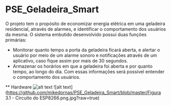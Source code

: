 # PSE_Geladeira_Smart

O projeto tem o propósito de economizar energia elétrica em uma geladeira residencial, através de alarmes, e identificar o comportamento dos usuários da mesma. O sistema embutido desenvolvido possui duas funções primárias:

- Monitorar quanto tempo a porta da geladeira ficará aberta, e alertar o usuário por meio
de um alarme sonoro e notificações através de um aplicativo, caso fique assim por mais
de 30 segundos.
- Armazenar os horários em que a geladeira foi aberta e por quanto tempo, ao longo do
dia. Com essas informações será possível entender o comportamento dos usuários.

** Hardware
![alt text]([http://url/to/img.png](https://github.com/mikedornas/PSE_Geladeira_Smart/blob/main/Figura%203.1%20-%20Circuito%20do%20ESP8266.png))
![alt text](https://github.com/mikedornas/PSE_Geladeira_Smart/blob/master/Figura 3.1 - Circuito do ESP8266.png.jpg?raw=true)

